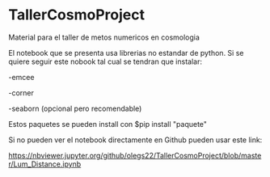 # TallerCosmoProject
Material para el taller de metos numericos en cosmologia 

El notebook que se presenta usa librerias no estandar de python.
Si se quiere seguir este nobook tal cual se tendran que instalar:

-emcee

-corner

-seaborn (opcional pero recomendable)

Estos paquetes se pueden install con $pip install "paquete"

Si no pueden ver el notebook directamente en Github pueden usar este link:

https://nbviewer.jupyter.org/github/olegs22/TallerCosmoProject/blob/master/Lum_Distance.ipynb


